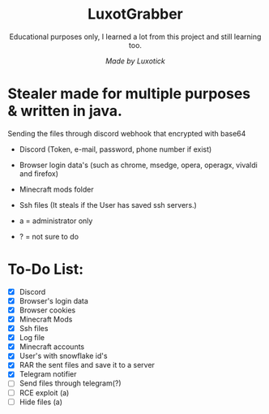 <h1 align="center"> LuxotGrabber </h1>

<p align="center"> Educational purposes only, I learned a lot from this project and still learning too. </p>

<p align="center"> <i> Made by Luxotick </i> </p>

# Stealer made for multiple purposes & written in java.
Sending the files through discord webhook that encrypted with base64

- Discord (Token, e-mail, password, phone number if exist)
- Browser login data's (such as chrome, msedge, opera, operagx, vivaldi and firefox)
- Minecraft mods folder
- Ssh files (It steals if the User has saved ssh servers.)
 
- a = administrator only
- ? = not sure to do

# To-Do List:
- [x] Discord
- [x] Browser's login data
- [x] Browser cookies
- [x] Minecraft Mods
- [x] Ssh files
- [x] Log file
- [x] Minecraft accounts
- [x] User's with snowflake id's
- [x] RAR the sent files and save it to a server
- [x] Telegram notifier
- [ ] Send files through telegram(?)
- [ ] RCE exploit (a)
- [ ] Hide files (a)
